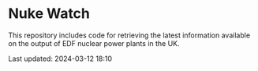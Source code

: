 # Nuke Watch

This repository includes code for retrieving the latest information available on the output of EDF nuclear power plants in the UK.

Last updated: 2024-03-12 18:10